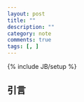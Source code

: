 ```yaml
---
layout: post
title: ""
description: ""
category: note
comments: true
tags: [, ]
---
```


{% include JB/setup %}


## 引言

<!--more-->